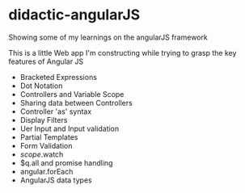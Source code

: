 # didactic-angularJS
Showing some of my learnings on the angularJS framework

This is a little Web app I'm constructing while trying to grasp the key features of Angular JS

- Bracketed Expressions
- Dot Notation
- Controllers and Variable Scope
- Sharing data between Controllers
- Controller 'as' syntax
- Display Filters
- Uer Input and Input validation
- Partial Templates
- Form Validation
- $scope.$watch
- $q.all and promise handling
- angular.forEach
- AngularJS data types

